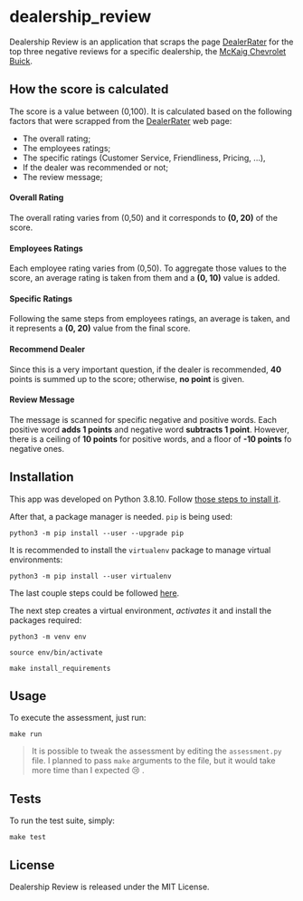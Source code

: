 # dealership_review

Dealership Review is an application that scraps the page
[DealerRater](https://www.dealerrater.com/) for the top three negative reviews
for a specific dealership, the [McKaig Chevrolet Buick](https://www.dealerrater.com/dealer/McKaig-Chevrolet-Buick-A-Dealer-For-The-People-review-23685/).

## How the score is calculated

The score is a value between (0,100). It is calculated based on the following
factors that were scrapped from the [DealerRater](https://www.dealerrater.com/)
web page:

- The overall rating;
- The employees ratings;
- The specific ratings (Customer Service, Friendliness, Pricing, ...),
- If the dealer was recommended or not;
- The review message;

#### Overall Rating

The overall rating varies from (0,50) and it corresponds to **(0, 20)** of the
score.

#### Employees Ratings

Each employee rating varies from (0,50). To aggregate those values to the
score, an average rating is taken from them and a **(0, 10)** value is added.

#### Specific Ratings

Following the same steps from employees ratings, an average is taken, and
it represents a **(0, 20)** value from the final score.

#### Recommend Dealer

Since this is a very important question, if the dealer is recommended, **40**
points is summed up to the score; otherwise, **no point** is given.

#### Review Message

The message is scanned for specific negative and positive words. Each positive
word **adds 1 points** and negative word  **subtracts 1 point**. However, there
is a ceiling of **10 points** for positive words, and a floor of **-10 points**
fo negative ones.

## Installation

This app was developed on Python 3.8.10. Follow [those steps to install it](https://www.python.org/downloads/release/python-3810/).

After that, a package manager is needed. `pip` is being used:

```
python3 -m pip install --user --upgrade pip
```

It is recommended to install the `virtualenv` package to manage virtual environments:

```
python3 -m pip install --user virtualenv
```

The last couple steps could be followed [here](https://packaging.python.org/en/latest/guides/installing-using-pip-and-virtual-environments/#installing-pip).

The next step creates a virtual environment, _activates_ it and install the packages required:

```
python3 -m venv env

source env/bin/activate

make install_requirements
```

## Usage

To execute the assessment, just run:

```
make run
```

> It is possible to tweak the assessment by editing the `assessment.py` file.
> I planned to pass `make` arguments to the file, but it would take more time
> than I expected :cry: .

## Tests

To run the test suite, simply:

```
make test
```

## License

Dealership Review is released under the MIT License.
